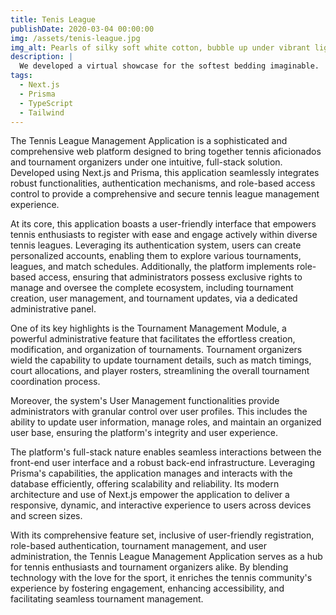 ```yaml
---
title: Tenis League
publishDate: 2020-03-04 00:00:00
img: /assets/tenis-league.jpg
img_alt: Pearls of silky soft white cotton, bubble up under vibrant lighting
description: |
  We developed a virtual showcase for the softest bedding imaginable.
tags:
  - Next.js
  - Prisma
  - TypeScript
  - Tailwind
---
```


The Tennis League Management Application is a sophisticated and comprehensive web platform designed to bring together tennis aficionados and tournament organizers under one intuitive, full-stack solution. Developed using Next.js and Prisma, this application seamlessly integrates robust functionalities, authentication mechanisms, and role-based access control to provide a comprehensive and secure tennis league management experience.

At its core, this application boasts a user-friendly interface that empowers tennis enthusiasts to register with ease and engage actively within diverse tennis leagues. Leveraging its authentication system, users can create personalized accounts, enabling them to explore various tournaments, leagues, and match schedules. Additionally, the platform implements role-based access, ensuring that administrators possess exclusive rights to manage and oversee the complete ecosystem, including tournament creation, user management, and tournament updates, via a dedicated administrative panel.

One of its key highlights is the Tournament Management Module, a powerful administrative feature that facilitates the effortless creation, modification, and organization of tournaments. Tournament organizers wield the capability to update tournament details, such as match timings, court allocations, and player rosters, streamlining the overall tournament coordination process.

Moreover, the system's User Management functionalities provide administrators with granular control over user profiles. This includes the ability to update user information, manage roles, and maintain an organized user base, ensuring the platform's integrity and user experience.

The platform's full-stack nature enables seamless interactions between the front-end user interface and a robust back-end infrastructure. Leveraging Prisma's capabilities, the application manages and interacts with the database efficiently, offering scalability and reliability. Its modern architecture and use of Next.js empower the application to deliver a responsive, dynamic, and interactive experience to users across devices and screen sizes.

With its comprehensive feature set, inclusive of user-friendly registration, role-based authentication, tournament management, and user administration, the Tennis League Management Application serves as a hub for tennis enthusiasts and tournament organizers alike. By blending technology with the love for the sport, it enriches the tennis community's experience by fostering engagement, enhancing accessibility, and facilitating seamless tournament management.

